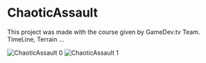 # ChaoticAssault
This project was made with the course given by GameDev.tv Team.
<br> TimeLine, Terrain ...

![ChaoticAssault 0](https://github.com/OmerFarukYilmaz-github/ChaoticAssault/assets/66321088/837faddc-76a0-437a-8c0d-9ed3ae88d8a5)
![ChaoticAssault 1](https://github.com/OmerFarukYilmaz-github/ChaoticAssault/assets/66321088/964412bb-6166-4642-9514-c6d1988bf0ef)
